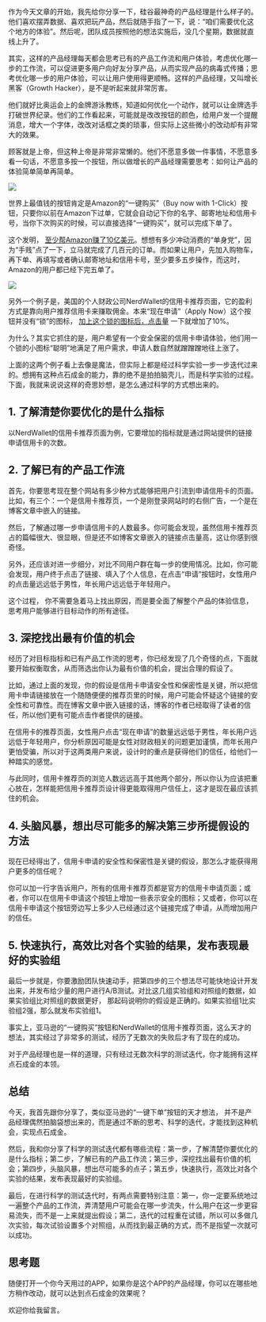 作为今天文章的开始，我先给你分享一下，硅谷最神奇的产品经理是什么样子的。他们喜欢摆弄数据、喜欢把玩产品，然后就随手指了一下，说：“咱们需要优化这个地方的体验”。然后呢，团队成员按照他的想法实施后，没几个星期，数据就直线上升了。

其实，这样的产品经理每天都会思考已有的产品工作流和用户体验，考虑优化哪一步的工作流，可以促进更多用户向好友分享产品，从而实现产品的病毒式传播；思考优化哪一步的用户体验，可以让用户使用得更顺畅。这样的产品经理，又叫增长黑客（Growth Hacker），是不是听起来就非常厉害。

他们就好比奥运会上的金牌游泳教练，知道如何优化一个动作，就可以让金牌选手打破世界纪录。他们的工作看起来，可能就是改改按钮的颜色，给用户发一个提醒消息，增大一个字体，改改对话框之类的琐事，但实际上这些微小的改动却有非常大的效果。

顾客就是上帝，但这种上帝是非常非常懒的。他们不愿意多做一件事情，不愿意多看一句话，不愿意多按一个按钮，所以做增长的产品经理需要思考：如何让产品的体验简单简单再简单。

![](https://static001.geekbang.org/resource/image/91/5e/91c86af6a294b400b1075bbde742675e.png?wh=314*248)

世界上最值钱的按钮肯定是Amazon的“一键购买”（Buy now with 1-Click）按钮，只要你以前在Amazon下过单，它就会自动记下你的名字、邮寄地址和信用卡号，当你下次购买的时候，可以直接选择“一键购买”，就可以完成下单了。

这个发明， [至少帮Amazon赚了10亿美元](http://rejoiner.com/resources/amazon-1clickpatent/)。想想有多少冲动消费的“单身党”，因为“手贱”点了一下，立马就完成了几百元的订单。而如果让用户，先加入购物车，再下单、再填写或者确认邮寄地址和信用卡号，至少要多五步操作，而这时，Amazon的用户都已经下完五单了。

![](https://static001.geekbang.org/resource/image/bc/10/bce6fad6077a045b7d88252a73b2af10.png?wh=1432*472)

另外一个例子是，美国的个人财政公司NerdWallet的信用卡推荐页面，它的盈利方式是靠向用户推荐信用卡来赚取佣金。本来“现在申请”（Apply Now）这个按钮并没有“锁”的图标， [加上这个锁的图标后，点击量](https://www.growthmarketingpro.com/product-marketing-growth-hacks/) 一下就增加了10%。

为什么？其实它抓住的是，用户希望有一个安全保密的信用卡申请体验，他们用一个锁的小图标“聪明”地满足了用户需求，申请人数自然就蹭蹭蹭地往上涨了。

上面的这两个例子看上去像是魔法，但实际上都是经过科学实验一步一步迭代过来的。想拥有这种点石成金的能力，靠的绝不是拍拍脑壳儿，而是科学实验的过程。下面，我就来说说这样的奇思妙想，是怎么通过科学的方式想出来的。

## 1\. 了解清楚你要优化的是什么指标

以NerdWallet的信用卡推荐页面为例，它要增加的指标就是通过网站提供的链接申请信用卡的次数。

## 2\. 了解已有的产品工作流

首先，你要思考现在整个网站有多少种方式能够把用户引流到申请信用卡的页面。比如，有三个：一个是信用卡推荐页，一个是刚登录网站时的右侧广告，一个是在博客文章中嵌入的链接。

然后，了解通过哪一步申请信用卡的人数最多。你可能会发现，虽然信用卡推荐页占的篇幅很大、很显眼，但是还不如博客文章嵌入的链接点击量高，这让你感到很奇怪。

另外，还应该对进一步细分，对比不同用户群在每一步的使用情况。比如，你可能会发现，用户终于点击了链接、填入了个人信息，在点击“申请”按钮时，女性用户的点击量远远低于男性，年长用户远远低于年轻用户。

这个过程， 你不需要急着马上找出原因，而是要全面了解整个产品的体验信息，思考用户能够进行目标动作的所有途径。

## 3\. 深挖找出最有价值的机会

经历了对目标指标和已有产品工作流的思考，你已经发现了几个奇怪的点，下面就要开始权衡取舍，从而筛选出你认为最有价值的机会，提出合理的假设了。

比如，通过上面的发现，你的假设是信用卡申请安全性和保密性是关键，所以把信用卡申请链接放在一个随随便便的推荐页里的时候，用户可能会怀疑这个链接的安全性和可靠性。而在博客文章中嵌入链接的话，博客的作者已经取得了读者的信任，所以他们更有可能点击作者提供的链接。

在信用卡的推荐页面，女性用户点击“现在申请”的数量远远低于男性，年长用户远远低于年轻用户，你分析原因可能是女性对财政相关的问题更加谨慎，而年长用户更怕受骗，所以对于这两类用户来说，设计时的重点是获得他们的信任，给他们一种踏实的感觉。

与此同时，信用卡推荐页的浏览人数远远高于其他两个部分，所以你认为应该把重心放在，怎样能把信用卡推荐页设计得更能取得用户信任上，这才是现在最应该抓住的机会。

## 4\. 头脑风暴，想出尽可能多的解决第三步所提假设的方法

现在已经得出了，信用卡申请的安全性和保密性是关键的假设，那怎么才能获得用户更多的信任呢？

你可以加一行字告诉用户，所有的信用卡推荐页都是官方的信用卡申请页面；或者，你可以在信用卡申请这个按钮上增加一些表示安全的图标；又或者，你可以在信用卡申请这个按钮旁边写上多少人已经通过这个链接完成了申请，从而增加用户的信任。

## 5\. 快速执行，高效比对各个实验的结果，发布表现最好的实验组

最后一步就是，你要激励团队快速动手，把第四步的三个想法尽可能快地设计开发出来，并发布给少量的用户进行A/B测试。对比这几组实验组和对照组的数据，如果实验组比对照组的数据更好， 那起码说明你的假设是正确的。如果实验组1比实验组2强，那么就发布实验组1。

事实上，亚马逊的“一键购买”按钮和NerdWallet的信用卡推荐页面，这么天才的想法，其实经过了非常多的测试，经历了无数次的失败后才有了现在的成功。

对于产品经理也是一样的道理，只有经过无数次科学的测试迭代，你才能拥有这样点石成金的本领。

## 总结

今天，我首先跟你分享了，类似亚马逊的“一键下单”按钮的天才想法， 并不是产品经理偶然拍脑袋想出来的，而是通过不断的思考、科学的迭代，才能找到这种机会，实现点石成金。

然后，我和你分享了科学的测试迭代都有哪些流程：第一步，了解清楚你要优化的是什么指标；第二步，了解已有的产品工作流；第三步，深挖找出最有价值的机会；第四步，头脑风暴，想出尽可能多的点子；第五步，快速执行，高效比对各个实验的结果，发布表现最好的实验组。

最后，在进行科学的测试迭代时，有两点需要特别注意：第一，你一定要系统地过一遍整个产品的工作流，弄清楚用户可能会在哪一步流失，什么用户在这一步更容易流失，而不是一上来就提出假设；第二，迭代的过程重在试错，所以可以多做几次实验，每次试验设置多个对照组，从而找到最正确的方式，而不是指望一次就可以成功。

## 思考题

随便打开一个你今天用过的APP，如果你是这个APP的产品经理，你可以在哪些地方稍作改动，就可以达到点石成金的效果呢？

欢迎你给我留言。